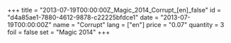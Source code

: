 +++
title = "2013-07-19T00:00:00Z_Magic_2014_Corrupt_[en]_false"
id = "d4a85ae1-7880-4612-9878-c22225bfdce1"
date = "2013-07-19T00:00:00Z"
name = "Corrupt"
lang = ["en"]
price = "0.07"
quantity = 3
foil = false
set = "Magic 2014"
+++
